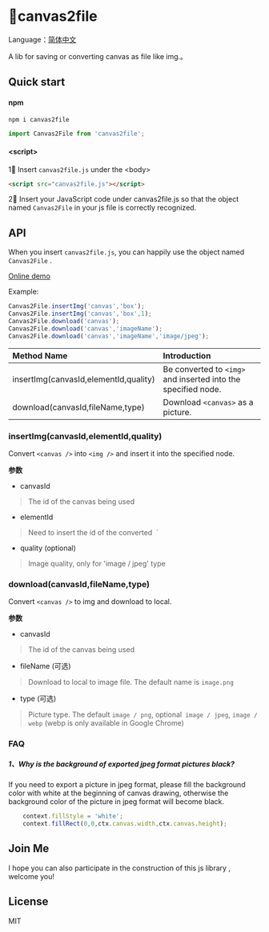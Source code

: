 # 🎨canvas2file
Language：[简体中文](./README.md)


A lib for saving or converting canvas as file like img.。

## Quick start
#### npm

```
npm i canvas2file
```

```javascript
import Canvas2File from 'canvas2file';
````

#### &lt;script&gt;

1⃣️  Insert `canvas2file.js` under the &lt;body&gt;

```html
<script src="canvas2file.js"></script>
```

2⃣️ Insert your JavaScript code under canvas2file.js so that the object named `Canvas2File` in your js file is correctly recognized.

## API

When you insert `canvas2file.js`, you can happily use the object named ` Canvas2File` .

[Online demo](https://827652549.github.io/canvas2file/example.html)

Example:

```javascript
Canvas2File.insertImg('canvas','box');
Canvas2File.insertImg('canvas','box',1);
Canvas2File.download('canvas');
Canvas2File.download('canvas','imageName');
Canvas2File.download('canvas','imageName','image/jpeg');
```

|Method Name|Introduction|
|:--|:--|
|insertImg(canvasId,elementId,quality)|Be converted to `<img>` and inserted into the specified node.|
|download(canvasId,fileName,type)|Download `<canvas>` as a picture.|

### insertImg(canvasId,elementId,quality) 

Convert `<canvas />` into `<img />` and insert it into the specified node.

**参数**

- canvasId

> The id of the canvas being used

- elementId

> Need to insert the id of the converted <img /> `

- quality (optional)

> Image quality, only for 'image / jpeg' type

### download(canvasId,fileName,type)

Convert `<canvas />` to img and download to local.

**参数**

- canvasId

> The id of the canvas being used

- fileName (可选)

> Download to local to image file. The default name is `image.png`

- type (可选)

> Picture type. The default `image / png`, optional` image / jpeg`, `image / webp` (webp is only available in Google Chrome)

### FAQ
##### **1、Why is the background of exported jpeg format pictures black?**

If you need to export a picture in jpeg format, please fill the background color with white at the beginning of canvas drawing, otherwise the background color of the picture in jpeg format will become black.

```javascript
    context.fillStyle = 'white';
    context.fillRect(0,0,ctx.canvas.width,ctx.canvas.height);
```


## Join Me

I hope you can also participate in the construction of this js library , welcome you!

## License

MIT
